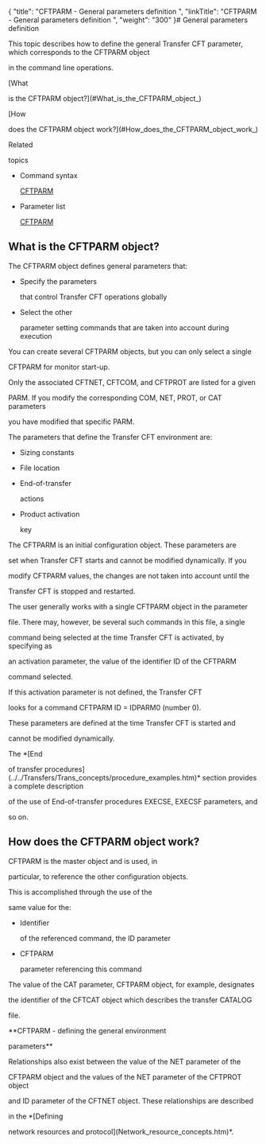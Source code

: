 {
    "title": "CFTPARM - General parameters definition ",
    "linkTitle": "CFTPARM - General parameters definition ",
    "weight": "300"
}# <span id="kanchor76"></span><span id="General_parameters__Start_here"></span>General parameters definition



This topic describes how to define the general <span>Transfer CFT</span> parameter, which corresponds to the CFTPARM object

in the command line operations.



[What

is the CFTPARM object?](#What_is_the_CFTPARM_object_) 



[How

does the CFTPARM object work?](#How_does_the_CFTPARM_object_work_)



Related

topics



-   Command syntax

    [CFTPARM](../../Command_summary.htm#CFTPARM)

-   Parameter list

    [CFTPARM](../../CFTUTIL/Conf/CFTPARM.htm)



## <span id="What_is_the_CFTPARM_object_"></span>What is the CFTPARM object?



The CFTPARM object defines general parameters that:



-   Specify the parameters

    that control <span>Transfer CFT</span> operations globally

-   Select the other

    parameter setting commands that are taken into account during execution



You can create several CFTPARM objects, but you can only select a single

CFTPARM for monitor start-up.



Only the associated CFTNET, CFTCOM, and CFTPROT are listed for a given

PARM. If you modify the corresponding COM, NET, PROT, or CAT parameters

you have modified that specific PARM.



The parameters that define the <span>Transfer CFT</span> environment are:



-   Sizing constants

-   File location

-   End-of-transfer

    actions

-   Product activation

    key



The CFTPARM is an initial configuration object. These parameters are

set when <span>Transfer CFT</span> starts and cannot be modified dynamically. If you

modify CFTPARM values, the changes are not taken into account until the

<span>Transfer CFT</span> is stopped and restarted.



The user generally works with a single CFTPARM object in the parameter

file. There may, however, be several such commands in this file, a single

command being selected at the time <span>Transfer CFT</span> is activated, by specifying as

an activation parameter, the value of the identifier ID of the CFTPARM

command selected.



If this activation parameter is not defined, the <span>Transfer CFT</span>

looks for a command CFTPARM ID = IDPARM0 (number 0).



These parameters are defined at the time <span>Transfer CFT</span> is started and

cannot be modified dynamically.



The *[End

of transfer procedures](../../Transfers/Trans_concepts/procedure_examples.htm)* section provides a complete description

of the use of End-of-transfer procedures EXECSE, EXECSF parameters, and

so on.



## <span id="How_does_the_CFTPARM_object_work_"></span>How does the CFTPARM object work?



CFTPARM is the master object and is used, in

particular, to reference the other configuration objects.



This is accomplished through the use of the

same value for the:



-   Identifier

    of the referenced command, the ID parameter

-   CFTPARM

    parameter referencing this command



The value of the CAT parameter, CFTPARM object, for example, designates

the identifier of the CFTCAT object which describes the transfer CATALOG

file.



**CFTPARM - defining the general environment

parameters**



Relationships also exist between the value of the NET parameter of the

CFTPARM object and the values of the NET parameter of the CFTPROT object

and ID parameter of the CFTNET object. These relationships are described

in the *[Defining

network resources and protocol](Network_resource_concepts.htm)*.

